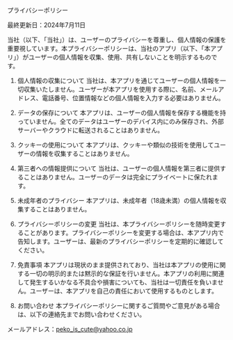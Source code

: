 プライバシーポリシー

最終更新日：2024年7月11日

当社（以下、「当社」）は、ユーザーのプライバシーを尊重し、個人情報の保護を重要視しています。本プライバシーポリシーは、当社のアプリ（以下、「本アプリ」）がユーザーの個人情報を収集、使用、共有しないことを明示するものです。

1. 個人情報の収集について
当社は、本アプリを通じてユーザーの個人情報を一切収集いたしません。ユーザーが本アプリを使用する際に、名前、メールアドレス、電話番号、位置情報などの個人情報を入力する必要はありません。

2. データの保存について
本アプリは、ユーザーの個人情報を保存する機能を持っていません。全てのデータはユーザーのデバイス内にのみ保存され、外部サーバーやクラウドに転送されることはありません。

3. クッキーの使用について
本アプリは、クッキーや類似の技術を使用してユーザーの情報を収集することはありません。

4. 第三者への情報提供について
当社は、ユーザーの個人情報を第三者に提供することはありません。ユーザーのデータは完全にプライベートに保たれます。

5. 未成年者のプライバシー
本アプリは、未成年者（18歳未満）の個人情報を収集することはありません。

6. プライバシーポリシーの変更
当社は、本プライバシーポリシーを随時変更することがあります。プライバシーポリシーを変更する場合は、本アプリ内で告知します。ユーザーは、最新のプライバシーポリシーを定期的に確認してください。

7. 免責事項
本アプリは現状のまま提供されており、当社は本アプリの使用に関する一切の明示的または黙示的な保証を行いません。本アプリの利用に関連して発生するいかなる不具合や損害についても、当社は一切責任を負いません。ユーザーは、本アプリを自己の責任において使用するものとします。

8. お問い合わせ
本プライバシーポリシーに関するご質問やご意見がある場合は、以下の連絡先までお問い合わせください。

メールアドレス：peko_is_cute@yahoo.co.jp
